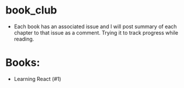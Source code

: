 # book_club

- Each book has an associated issue and I will post summary of each chapter to that issue as a comment. Trying it to track progress while reading.


# Books:

- Learning React (#1)
